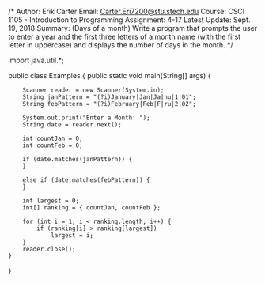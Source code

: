 
/*
	Author: Erik Carter
	Email: Carter.Eri7200@stu.stech.edu
	Course: CSCI 1105 - Introduction to Programming
	Assignment: 4-17
	Latest Update: Sept. 19,  2018
	Summary: (Days of a month) Write a program that prompts the user to enter a year and the first three letters of a month name (with the first letter in uppercase) and displays the number of days in the month.
*/

import java.util.*;

public class Examples {
	public static void main(String[] args) {

		Scanner reader = new Scanner(System.in);
		String janPattern = "(?i)January|Jan|Ja|nu|1|01";
		String febPattern = "(?i)February|Feb|F|ru|2|02";

		System.out.print("Enter a Month: ");
		String date = reader.next();

		int countJan = 0;
		int countFeb = 0;

		if (date.matches(janPattern)) {
		}

		else if (date.matches(febPattern)) {
		}

		int largest = 0;
		int[] ranking = { countJan, countFeb };

		for (int i = 1; i < ranking.length; i++) {
			if (ranking[i] > ranking[largest])
				largest = i;
		}
		reader.close();
	}
}
